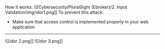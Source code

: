 How it works:
![[Cybersecurity/PluralSight (Ebroker)/2. Input Validation/img/idor1.png]]
To prevent this attack:
- Make sure that access control is implemented properly in your web application 

---
![[idor 2.png]]
![[idor 3.png]]
